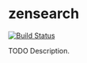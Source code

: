# zensearch

[![Build Status](https://travis-ci.org/githubuser/zensearch.png)](https://travis-ci.org/githubuser/zensearch)

TODO Description.
